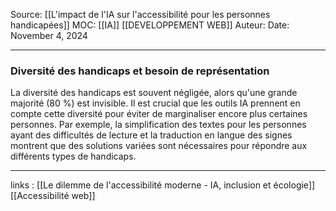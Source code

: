 Source: [[L'impact de l'IA sur l'accessibilité pour les personnes handicapées]]
MOC: [[IA]] [[DEVELOPPEMENT WEB]]
Auteur:
Date: November 4, 2024

---

### Diversité des handicaps et besoin de représentation

  La diversité des handicaps est souvent négligée, alors qu'une grande majorité (80 %) est invisible. Il est crucial que les outils IA prennent en compte cette diversité pour éviter de marginaliser encore plus certaines personnes. Par exemple, la simplification des textes pour les personnes ayant des difficultés de lecture et la traduction en langue des signes montrent que des solutions variées sont nécessaires pour répondre aux différents types de handicaps.

---
links : [[Le dilemme de l'accessibilité moderne - IA, inclusion et écologie]] [[Accessibilité web]]